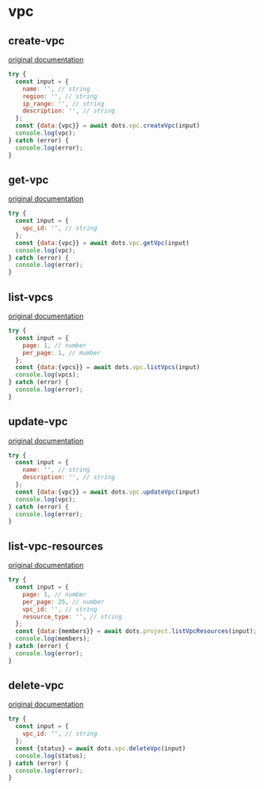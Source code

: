 # vpc

## create-vpc
[original documentation](https://developers.digitalocean.com/documentation/v2/#create-a-new-vpc)
```javascript
try {
  const input = {
    name: '', // string
    region: '', // string
    ip_range: '', // string
    description: '', // string
  };
  const {data:{vpc}} = await dots.vpc.createVpc(input)
  console.log(vpc);
} catch (error) {
  console.log(error);
}
```

## get-vpc
[original documentation](https://developers.digitalocean.com/documentation/v2/#retrieve-an-existing-vpc)
```javascript
try {
  const input = {
    vpc_id: '', // string
  };
  const {data:{vpc}} = await dots.vpc.getVpc(input)
  console.log(vpc);
} catch (error) {
  console.log(error);
}
```

## list-vpcs
[original documentation](https://developers.digitalocean.com/documentation/v2/#list-all-vpcs)
```javascript
try {
  const input = {
    page: 1, // number
    per_page: 1, // mumber
  };
  const {data:{vpcs}} = await dots.vpc.listVpcs(input)
  console.log(vpcs);
} catch (error) {
  console.log(error);
}
```

## update-vpc
[original documentation](https://developers.digitalocean.com/documentation/v2/#partially-update-a-vpc)
```javascript
try {
  const input = {
    name: '', // string
    description: '', // string
  };
  const {data:{vpc}} = await dots.vpc.updateVpc(input)
  console.log(vpc);
} catch (error) {
  console.log(error);
}
```

## list-vpc-resources
[original documentation](https://developers.digitalocean.com/documentation/v2/#list-the-member-resources-of-a-vpc)
```javascript
try {
  const input = {
    page: 1, // number
    per_page: 25, // number
    vpc_id: '', // string
    resource_type: '', // string
  };
  const {data:{members}} = await dots.project.listVpcResources(input);
  console.log(members);
} catch (error) {
  console.log(error);
}
```

## delete-vpc
[original documentation](https://developers.digitalocean.com/documentation/v2/#delete-a-vpc)
```javascript
try {
  const input = {
    vpc_id: '', // string
  };
  const {status} = await dots.vpc.deleteVpc(input)
  console.log(status);
} catch (error) {
  console.log(error);
}
```
